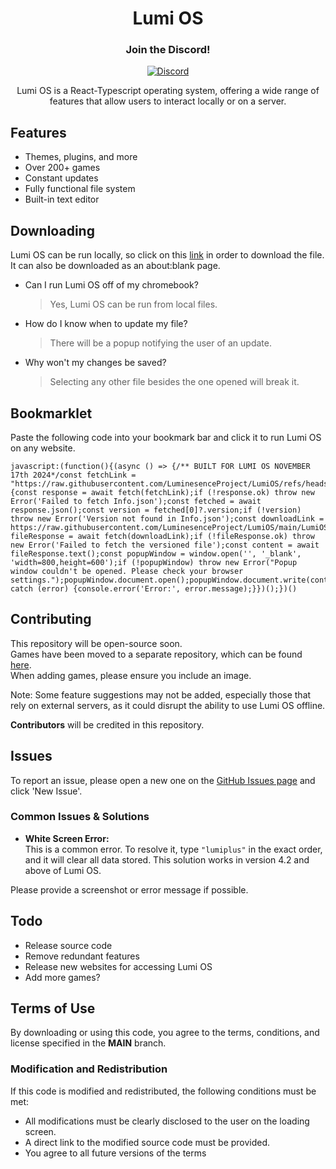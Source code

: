 <div align="center">

# Lumi OS

### Join the Discord!
[![Discord](https://raw.githubusercontent.com/LuminesenceProject/LumiOS/refs/heads/main/images/discord.png)](https://discord.gg/TyacaNY3GK)

Lumi OS is a React-Typescript operating system, offering a wide range of features that allow users to interact locally or on a server.

</div>

## Features

- Themes, plugins, and more
- Over 200+ games
- Constant updates
- Fully functional file system
- Built-in text editor

## Downloading

Lumi OS can be run locally, so click on this [link](https://raw.githubusercontent.com/LuminesenceProject/LumiOS/main/LumiOS.v12.1.html) in order to download the file. It can also be downloaded as an about:blank page.
- Can I run Lumi OS off of my chromebook?
	> Yes, Lumi OS can be run from local files.
- How do I know when to update my file?
	> There will be a popup notifying the user of an update.
- Why won't my changes be saved?
	> Selecting any other file besides the one opened will break it.

## Bookmarklet

Paste the following code into your bookmark bar and click it to run Lumi OS on any website.
```
javascript:(function(){(async () => {/** BUILT FOR LUMI OS NOVEMBER 17th 2024*/const fetchLink = "https://raw.githubusercontent.com/LuminesenceProject/LumiOS/refs/heads/main/Info.json";try {const response = await fetch(fetchLink);if (!response.ok) throw new Error('Failed to fetch Info.json');const fetched = await response.json();const version = fetched[0]?.version;if (!version) throw new Error('Version not found in Info.json');const downloadLink = https://raw.githubusercontent.com/LuminesenceProject/LumiOS/main/LumiOS.v${version}.html;const fileResponse = await fetch(downloadLink);if (!fileResponse.ok) throw new Error('Failed to fetch the versioned file');const content = await fileResponse.text();const popupWindow = window.open('', '_blank', 'width=800,height=600');if (!popupWindow) throw new Error("Popup window couldn't be opened. Please check your browser settings.");popupWindow.document.open();popupWindow.document.write(content);popupWindow.document.close();} catch (error) {console.error('Error:', error.message);}})();})()
```

## Contributing

This repository will be open-source soon.  
Games have been moved to a separate repository, which can be found [here](https://github.com/LuminesenceProject/lumi-games).  
When adding games, please ensure you include an image.

Note: Some feature suggestions may not be added, especially those that rely on external servers, as it could disrupt the ability to use Lumi OS offline.

**Contributors** will be credited in this repository.

## Issues

To report an issue, please open a new one on the [GitHub Issues page](https://github.com/LuminesenceProject/LumiOS/issues) and click 'New Issue'.

### Common Issues & Solutions

- **White Screen Error:**  
  This is a common error. To resolve it, type `"lumiplus"` in the exact order, and it will clear all data stored. This solution works in version 4.2 and above of Lumi OS.

Please provide a screenshot or error message if possible.

## Todo

- Release source code
- Remove redundant features
- Release new websites for accessing Lumi OS
- Add more games?

## Terms of Use

By downloading or using this code, you agree to the terms, conditions, and license specified in the **MAIN** branch.

### Modification and Redistribution  
If this code is modified and redistributed, the following conditions must be met:  
- All modifications must be clearly disclosed to the user on the loading screen.  
- A direct link to the modified source code must be provided.
- You agree to all future versions of the terms  
